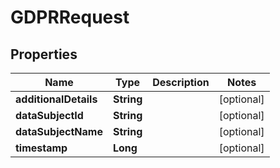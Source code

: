 
# GDPRRequest

## Properties
Name | Type | Description | Notes
------------ | ------------- | ------------- | -------------
**additionalDetails** | **String** |  |  [optional]
**dataSubjectId** | **String** |  |  [optional]
**dataSubjectName** | **String** |  |  [optional]
**timestamp** | **Long** |  |  [optional]




